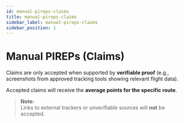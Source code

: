 ```yaml
---
id: manual-pireps-claims
title: manual-pireps-claims
sidebar_label: manual-pireps-claims
sidebar_position: 1
---
```


# Manual PIREPs (Claims)

Claims are only accepted when supported by **verifiable proof** (e.g., screenshots from approved tracking tools showing relevant flight data).

Accepted claims will receive the **average points for the specific route**.

> **Note:**  
> Links to external trackers or unverifiable sources will **not** be accepted.
